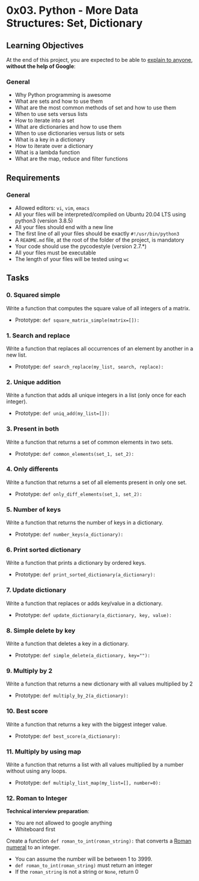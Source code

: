 # 0x03. Python - More Data Structures: Set, Dictionary
## Learning Objectives

At the end of this project, you are expected to be able to  [explain to anyone](https://intranet.hbtn.io/rltoken/7ZxwOVOgPMI_IQfD91e5fQ "explain to anyone"),  **without the help of Google**:

### General

-   Why Python programming is awesome
-   What are sets and how to use them
-   What are the most common methods of set and how to use them
-   When to use sets versus lists
-   How to iterate into a set
-   What are dictionaries and how to use them
-   When to use dictionaries versus lists or sets
-   What is a key in a dictionary
-   How to iterate over a dictionary
-   What is a lambda function
-   What are the map, reduce and filter functions

## Requirements

### General

-   Allowed editors:  `vi`,  `vim`,  `emacs`
-   All your files will be interpreted/compiled on Ubuntu 20.04 LTS using python3 (version 3.8.5)
-   All your files should end with a new line
-   The first line of all your files should be exactly  `#!/usr/bin/python3`
-   A  `README.md`  file, at the root of the folder of the project, is mandatory
-   Your code should use the pycodestyle (version 2.7.*)
-   All your files must be executable
-   The length of your files will be tested using  `wc`

## Tasks

### 0. Squared simple

Write a function that computes the square value of all integers of a matrix.

-   Prototype:  `def square_matrix_simple(matrix=[]):`
### 1. Search and replace

Write a function that replaces all occurrences of an element by another in a new list.

-   Prototype:  `def search_replace(my_list, search, replace):`
### 2. Unique addition

Write a function that adds all unique integers in a list (only once for each integer).

-   Prototype:  `def uniq_add(my_list=[]):`
### 3. Present in both

Write a function that returns a set of common elements in two sets.

-   Prototype:  `def common_elements(set_1, set_2):`
### 4. Only differents

Write a function that returns a set of all elements present in only one set.

-   Prototype:  `def only_diff_elements(set_1, set_2):`
### 5. Number of keys

Write a function that returns the number of keys in a dictionary.

-   Prototype:  `def number_keys(a_dictionary):`
### 6. Print sorted dictionary

Write a function that prints a dictionary by ordered keys.

-   Prototype:  `def print_sorted_dictionary(a_dictionary):`
### 7. Update dictionary

Write a function that replaces or adds key/value in a dictionary.

-   Prototype:  `def update_dictionary(a_dictionary, key, value):`
### 8. Simple delete by key

Write a function that deletes a key in a dictionary.

-   Prototype:  `def simple_delete(a_dictionary, key=""):`
### 9. Multiply by 2

Write a function that returns a new dictionary with all values multiplied by 2

-   Prototype:  `def multiply_by_2(a_dictionary):`
### 10. Best score

Write a function that returns a key with the biggest integer value.

-   Prototype:  `def best_score(a_dictionary):`
### 11. Multiply by using map

Write a function that returns a list with all values multiplied by a number without using any loops.

-   Prototype:  `def multiply_list_map(my_list=[], number=0):`
### 12. Roman to Integer

**Technical interview preparation**:

-   You are not allowed to google anything
-   Whiteboard first

Create a function  `def roman_to_int(roman_string):`  that converts a  [Roman numeral](https://intranet.hbtn.io/rltoken/cdwxWmsQjEXt837uxzXsGg "Roman numeral")  to an integer.

-   You can assume the number will be between 1 to 3999.
-   `def roman_to_int(roman_string)`  must return an integer
-   If the  `roman_string`  is not a string or  `None`, return 0

